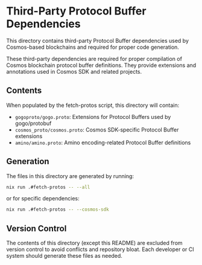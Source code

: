 # Third-Party Protocol Buffer Dependencies

This directory contains third-party Protocol Buffer dependencies used by Cosmos-based blockchains and required for proper code generation.

These third-party dependencies are required for proper compilation of Cosmos blockchain protocol buffer definitions. They provide extensions and annotations used in Cosmos SDK and related projects. 

## Contents

When populated by the fetch-protos script, this directory will contain:

- `gogoproto/gogo.proto`: Extensions for Protocol Buffers used by gogo/protobuf
- `cosmos_proto/cosmos.proto`: Cosmos SDK-specific Protocol Buffer extensions
- `amino/amino.proto`: Amino encoding-related Protocol Buffer definitions

## Generation

The files in this directory are generated by running:

```bash
nix run .#fetch-protos -- --all
```

or for specific dependencies:

```bash
nix run .#fetch-protos -- --cosmos-sdk
```

## Version Control

The contents of this directory (except this README) are excluded from version control to avoid conflicts and repository bloat. Each developer or CI system should generate these files as needed.
